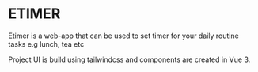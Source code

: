 # ETIMER

Etimer is a web-app that can be used to set timer for your daily routine tasks e.g lunch, tea etc

Project UI is build using tailwindcss and components are created in Vue 3.